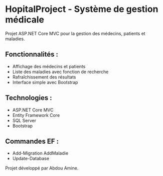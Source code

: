 # HopitalProject - Système de gestion médicale

Projet ASP.NET Core MVC pour la gestion des médecins, patients et maladies.

## Fonctionnalités :
- Affichage des médecins et patients
- Liste des maladies avec fonction de recherche
- Rafraîchissement des résultats
- Interface simple avec Bootstrap

## Technologies :
- ASP.NET Core MVC
- Entity Framework Core
- SQL Server
- Bootstrap

## Commandes EF :
- Add-Migration AddMaladie
- Update-Database

Projet développé par Abdou Amine.
